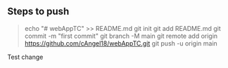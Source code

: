 ## Steps to push


>echo "# webAppTC" >> README.md
>git init
>git add README.md
>git commit -m "first commit"
>git branch -M main
>git remote add origin https://github.com/cAngel18/webAppTC.git
>git push -u origin main

Test change